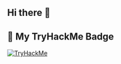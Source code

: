 ## Hi there 👋

## 🧠 My TryHackMe Badge

[![TryHackMe](https://tryhackme-badges.s3.amazonaws.com/1350479.png)](https://tryhackme.com/p/1350479)

